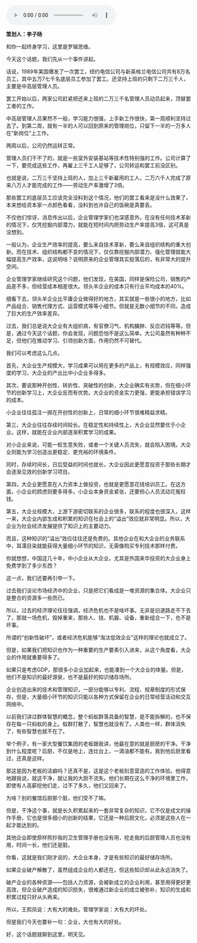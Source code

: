 <audio src="http://igetoss.cdn.igetget.com/mp3/201712/04/201712042123585946501240.mp3" controls="controls">您的浏览器不支持 audio 标签。</audio><p><b>策划人：李子旸</b></p><p>和你一起终身学习，这里是罗辑思维。</p><p>今天这个话题，我们先从一个事件讲起。</p><p>话说，1989年美国爆发了一次罢工，纽约电信公司与新英格兰电信公司共有8万名员工，其中五万7七千名底层员工参加了罢工。还坚持上班的只剩下二万三千人，主要是中高层管理人员。</p><p>罢工开始以后，两家公司赶紧把还来上班的二万三千名管理人员动员起来，顶替罢工者的工作。</p><p>中高层管理人员果然不一般，学习能力很强，上手新工作很快，第一周顺利坚持过去了。到第二周，就有一半的人可以回到原来的管理岗位，只留下一半的一万多人在“新岗位”上工作。</p><p>两周以后，公司仍然运转正常。</p><p>管理人员们干不了的，就是一些室外安装基站等技术性特别强的工作。公司计算了一下，要完成这些工作，再雇上三千工人足够了，公司转运和罢工前没区别。</p><p>也就是说，二万三千坚持上班的人，加上三千新雇用的工人，二万六千人完成了原来八万人才能完成的工作——劳动生产率激增了3倍。</p><p>那些罢工的底层员工应该完全没料到这个情况，他们的罢工看来是没什么效果了，本来想给资本家一点颜色看看，没料到也许自己的饭碗是真要丢。</p><p>不仅他们惊讶，消息传出以后，企业管理学家们也深感意外。在没有任何技术革新的情况下，仅凭挖掘内部潜力，就能在短时间内把劳动生产率提高3倍，这可真是没想到。</p><p>一般认为，企业生产效率的提高，要么来自技术革新，要么来自组织结构的重大创新。而在技术、组织结构都不变的情况下，仅仅靠挖掘内部潜力、强化管理就能大幅提高生产效率，这说明啥？说明原来的企业管理其实挺落后的，有非常大的提升空间。</p><p>企业管理学家继续研究这个问题，他们发现，在美国，同样是保险公司，销售的产品差不多，但经营成本相差很大。领头羊企业的成本只有行业平均成本的40%。</p><p>细看下去，领头羊企业比平庸企业做得好的地方，其实就是一些很小的地方，比如产品组合、销售代理方式、运营模式等等小细节。但就是无数小细节的不同，造成了巨大的生产效率差异。</p><p>过去，我们总是说大企业有大组织病，有官僚习气、机构臃肿、反应迟钝等等。但是，通过今天这个话题，你会发现，问题恐怕不是这么简单。大公司虽然有种种不足，但他们在推动学习、引领创新方面，作用仍然不可替代。</p><p>我们可以考虑这么几点。</p><p>首先，大企业生产规模大，学习成果可以用在更多的产品上，有规模效应，同样强度的学习，大企业的产出比中小企业多得多。</p><p>其次，要说那种开创性、转折性、突破性的创新，大企业确实有劣势，但在细小环节的创新学习上，大企业反而有优势。大企业的资金实力更强，更能承担错误学习的成本。</p><p>小企业往往孤注一掷在开创性的创新上，日常的细小环节很难精益求精。</p><p>第三，大企业往往存续时间较长。在稳定性和持续性上，大企业显然要优于小企业。这样，就能在企业内部逐渐积累学习的成果。</p><p>对小企业来说，可能一桩生意失败，或者一个关键人员流失，就会陷入困境。大企业则能为学习创造出更稳定、更充裕的环境条件。</p><p>同时，存续时间长，日后受益的时间也就长，大企业因此更愿意投资于那些长期才会逐渐见效的创新学习项目。</p><p>第四，大企业更愿意在人力资本上做投资，也就是更愿意花钱培训员工。在这方面，小企业的顾虑则要多得多。小企业本身资金紧张，还要担心人员流动花冤枉钱。</p><p>第五，大企业规模大，上游下游密切联系的企业很多，联系的程度也很深入，这样一来，大企业内部生成和积累的知识在社会上的“溢出”效应就非常明显。所以，大企业为社会经济发展提供了知识上的主要动力。</p><p>而且，这种知识的“溢出”效应往往还是免费的。其他企业在和大企业的业务联系中，耳濡目染就能获得大量细小环节的知识，无需像购买专利技术那样付费。</p><p>你就想想，中国这几十年，中小企业从大企业，尤其是外国来华投资的大企业身上免费学到了多少东西？</p><p>这一点，我们还要再引申一下。</p><p>过去我们谈论市场经济中的企业，只是把它们看成是一堆资源的集合体。大企业只是整合的资源多一些而已。</p><p>所以，过去的经济理论往往强调，经济危机也不是啥坏事。无非是旧道路走不下去了，那就一场危机，毁掉重来，那些人、钱、机器、设备，重新组合一下，也不是坏事。</p><p>所谓的“创新性破坏”，或者经济危机能够“淘汰低效企业”这样的理论也就成立了。</p><p>但是，如果我们把知识也作为一种重要的生产要素引入进来，从这个角度看，大企业的作用就重要得多了。</p><p>如果只是考虑GDP，那很多小企业加起来，也能凑到一个大企业的体量。但是，他们不是知识的最好源泉，也不是最好的知识储存场所。</p><p>企业创造出来的技术和管理知识，一部分能够以专利、流程、规章制度的形式保存，但是，大量细小环节的知识只能以各种方式保留在企业的日常经营活动和交互网络中。</p><p>以前我们讲过群体智慧的概念，整个蚂蚁群落具备的智慧，是不能拆解的，也不保存在每一只蚂蚁的身上。蚁群打散了，智慧也就没有了。人类也一样，群体消失了，有些智慧也就不在了。</p><p>举个例子，有一家大型餐饮集团的老板跟我讲，他最在意的就是厨房的干净。干净到什么程度呢？后厨，不仅是地上，连灶台上，一滴油都不能有。我到他后厨里看过，还真是这样。</p><p>那这是因为老板的洁癖吗？还真不是，这是这个老板刻意营造的工作体验。他得意地跟我说，就这干净，就让我的大厨不流失。他们长期在这么干净的环境里工作，即使有人高薪挖他们走，过不了多久，他们又回来了。</p><p>为啥？别的餐馆后厨那个脏，他们受不了嘛。</p><p>但是，干净这个事，就是长久积累起来的一套非常复杂的知识，它不仅是成文的操作手册，它也是很多细小的创新的结果，它还是一种后厨文化，必须是这些人在一起才能达到的。</p><p>其他企业即使原样照抄我的卫生管理手册也没有用，挖走我的后厨管理人员也没有用，时间一长，他们还是脏。</p><p>你看，这就是我们刚才说的，大企业本身，才是有些知识的最好储存场所。</p><p>如果企业破产解散了，虽然组成企业的人都还在，但这些知识却从此永远消失了。</p><p>破产企业的各种资源——包括人力资源，会被新成立的企业利用，甚至用得更好更高效，但企业破产造成的知识损失，很难通过新企业的成立被弥补，知识的生成和积累过程只好从头再来。</p><p>所以，王熙凤说：大有大的难处。管理学家说：大有大的坏处。</p><p>但是我们今天也要补一句：企业，大也有大的好处。</p><p>好，这个话题就聊到这里，明天见。</p>